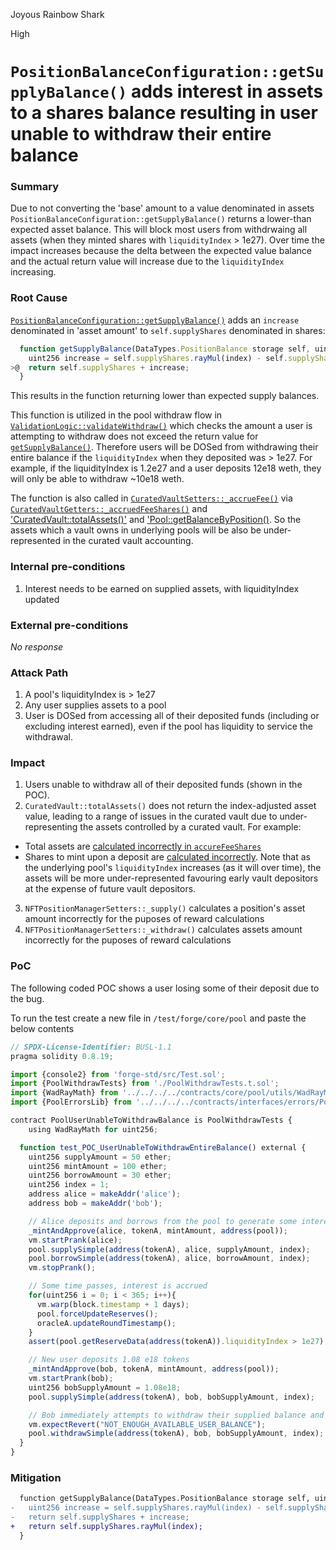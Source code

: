 Joyous Rainbow Shark

High

# `PositionBalanceConfiguration::getSupplyBalance()` adds interest in assets to a shares balance resulting in user unable to withdraw their entire balance

### Summary

Due to not converting the 'base' amount to a value denominated in assets `PositionBalanceConfiguration::getSupplyBalance()` returns a lower-than expected asset balance. This will block most users from withdrwaing all assets (when they minted shares with `liquidityIndex` > 1e27). Over time the impact increases because the delta between the expected value balance and the actual return value will increase due to the `liquidityIndex` increasing.

### Root Cause

[`PositionBalanceConfiguration::getSupplyBalance()`](https://github.com/sherlock-audit/2024-06-new-scope/blob/main/zerolend-one/contracts/core/pool/configuration/PositionBalanceConfiguration.sol#L126-L129) adds an `increase` denominated in 'asset amount' to `self.supplyShares` denominated in shares:

```javascript
  function getSupplyBalance(DataTypes.PositionBalance storage self, uint256 index) public view returns (uint256 supply) {
    uint256 increase = self.supplyShares.rayMul(index) - self.supplyShares.rayMul(self.lastSupplyLiquidtyIndex);
>@  return self.supplyShares + increase;
  }
```
This results in the function returning lower than expected supply balances.

This function is utilized in the pool withdraw flow in [`ValidationLogic::validateWithdraw()`](https://github.com/sherlock-audit/2024-06-new-scope/blob/main/zerolend-one/contracts/core/pool/logic/SupplyLogic.sol#L123) which checks the amount a user is attempting to withdraw does not exceed the return value for [`getSupplyBalance()`](https://github.com/sherlock-audit/2024-06-new-scope/blob/main/zerolend-one/contracts/core/pool/logic/SupplyLogic.sol#L118). Therefore users will be DOSed from withdrawing their entire balance if the `liquidityIndex` when they deposited was > 1e27.
For example, if the liquidityIndex is 1.2e27 and a user deposits 12e18 weth, they will only be able to withdraw ~10e18 weth.


The function is also called in [`CuratedVaultSetters::_accrueFee()`](https://github.com/sherlock-audit/2024-06-new-scope/blob/main/zerolend-one/contracts/core/vaults/CuratedVaultSetters.sol#L178) via [`CuratedVaultGetters::_accruedFeeShares()`](https://github.com/sherlock-audit/2024-06-new-scope/blob/main/zerolend-one/contracts/core/vaults/CuratedVaultGetters.sol#L186) and ['CuratedVault::totalAssets()'](https://github.com/sherlock-audit/2024-06-new-scope/blob/main/zerolend-one/contracts/core/vaults/CuratedVault.sol#L370) and ['Pool::getBalanceByPosition()](https://github.com/sherlock-audit/2024-06-new-scope/blob/main/zerolend-one/contracts/core/pool/PoolGetters.sol#L48). So the assets which a vault owns in underlying pools will be also be under-represented in the curated vault accounting.

### Internal pre-conditions

1. Interest needs to be earned on supplied assets, with liquidityIndex updated

### External pre-conditions

_No response_

### Attack Path

1. A pool's liquidityIndex is > 1e27
2. Any user supplies assets to a pool 
4. User is DOSed from accessing all of their deposited funds (including or excluding interest earned), even if the pool has liquidity to service the withdrawal.


### Impact

1. Users unable to withdraw all of their deposited funds (shown in the POC).
2. `CuratedVault::totalAssets()` does not return the index-adjusted asset value, leading to a range of issues in the curated vault due to under-representing the assets controlled by a curated vault. For example:
  - Total assets are [calculated incorrectly in `accureFeeShares`](https://github.com/sherlock-audit/2024-06-new-scope/blob/main/zerolend-one/contracts/core/vaults/CuratedVaultGetters.sol#L186)
  - Shares to mint upon a deposit are [calculated incorrectly](https://github.com/sherlock-audit/2024-06-new-scope/blob/main/zerolend-one/contracts/core/vaults/CuratedVault.sol#L323-L329). Note that as the underlying pool's `liquidityIndex` increases (as it will over time), the assets will be more under-represented favouring early vault depositors at the expense of future vault depositors.
3. `NFTPositionManagerSetters::_supply()` calculates a position's asset amount incorrectly for the puposes of reward calculations
4. `NFTPositionManagerSetters::_withdraw()` calculates assets amount incorrectly for the puposes of reward calculations


### PoC

The following coded POC shows a user losing some of their deposit due to the bug. 

To run the test create a new file in `/test/forge/core/pool` and paste the below contents

```javascript
// SPDX-License-Identifier: BUSL-1.1
pragma solidity 0.8.19;

import {console2} from 'forge-std/src/Test.sol';
import {PoolWithdrawTests} from './PoolWithdrawTests.t.sol';
import {WadRayMath} from '../../../../contracts/core/pool/utils/WadRayMath.sol';
import {PoolErrorsLib} from '../../../../contracts/interfaces/errors/PoolErrorsLib.sol';

contract PoolUserUnableToWithdrawBalance is PoolWithdrawTests {
    using WadRayMath for uint256;

  function test_POC_UserUnableToWithdrawEntireBalance() external {
    uint256 supplyAmount = 50 ether;
    uint256 mintAmount = 100 ether;
    uint256 borrowAmount = 30 ether;
    uint256 index = 1;
    address alice = makeAddr('alice');
    address bob = makeAddr('bob');

    // Alice deposits and borrows from the pool to generate some interest
    _mintAndApprove(alice, tokenA, mintAmount, address(pool));
    vm.startPrank(alice);
    pool.supplySimple(address(tokenA), alice, supplyAmount, index);
    pool.borrowSimple(address(tokenA), alice, borrowAmount, index);
    vm.stopPrank();

    // Some time passes, interest is accrued
    for(uint256 i = 0; i < 365; i++){
      vm.warp(block.timestamp + 1 days);
      pool.forceUpdateReserves();
      oracleA.updateRoundTimestamp();
    }
    assert(pool.getReserveData(address(tokenA)).liquidityIndex > 1e27); // Ensure interest has been accrued

    // New user deposits 1.08 e18 tokens
    _mintAndApprove(bob, tokenA, mintAmount, address(pool));
    vm.startPrank(bob);
    uint256 bobSupplyAmount = 1.08e18;
    pool.supplySimple(address(tokenA), bob, bobSupplyAmount, index);

    // Bob immediately attempts to withdraw their supplied balance and reverts
    vm.expectRevert("NOT_ENOUGH_AVAILABLE_USER_BALANCE");
    pool.withdrawSimple(address(tokenA), bob, bobSupplyAmount, index);
  }
}
```

### Mitigation

```diff
  function getSupplyBalance(DataTypes.PositionBalance storage self, uint256 index) public view returns (uint256 supply) {
-   uint256 increase = self.supplyShares.rayMul(index) - self.supplyShares.rayMul(self.lastSupplyLiquidtyIndex);
-   return self.supplyShares + increase;
+   return self.supplyShares.rayMul(index);
  }
```